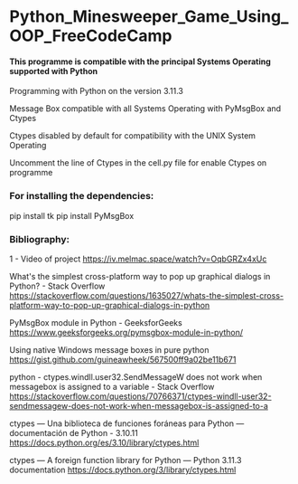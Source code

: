 # Python_Minesweeper_Game_Using_OOP_FreeCodeCamp


#### This programme is compatible with the principal Systems Operating supported with Python

Programming with Python on the version 3.11.3

Message Box compatible with all Systems Operating with PyMsgBox and Ctypes

Ctypes disabled by default for compatibility with the UNIX System Operating

Uncomment the line of Ctypes in the cell.py file for enable Ctypes on programme

### For installing the dependencies:

pip install tk
pip install PyMsgBox

### Bibliography:

1 - Video of project https://iv.melmac.space/watch?v=OqbGRZx4xUc

What's the simplest cross-platform way to pop up graphical dialogs in Python? - Stack Overflow
https://stackoverflow.com/questions/1635027/whats-the-simplest-cross-platform-way-to-pop-up-graphical-dialogs-in-python

PyMsgBox module in Python - GeeksforGeeks
https://www.geeksforgeeks.org/pymsgbox-module-in-python/

Using native Windows message boxes in pure python
https://gist.github.com/guineawheek/567500ff9a02be11b671

python - ctypes.windll.user32.SendMessageW does not work when messagebox is assigned to a variable - Stack Overflow
https://stackoverflow.com/questions/70766371/ctypes-windll-user32-sendmessagew-does-not-work-when-messagebox-is-assigned-to-a

ctypes — Una biblioteca de funciones foráneas para Python — documentación de Python - 3.10.11
https://docs.python.org/es/3.10/library/ctypes.html

ctypes — A foreign function library for Python — Python 3.11.3 documentation
https://docs.python.org/3/library/ctypes.html

